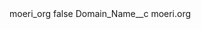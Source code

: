 <?xml version="1.0" encoding="UTF-8"?>
<CustomMetadata xmlns="http://soap.sforce.com/2006/04/metadata" xmlns:xsi="http://www.w3.org/2001/XMLSchema-instance" xmlns:xsd="http://www.w3.org/2001/XMLSchema">
    <label>moeri_org</label>
    <protected>false</protected>
    <values>
        <field>Domain_Name__c</field>
        <value xsi:type="xsd:string">moeri.org</value>
    </values>
</CustomMetadata>
